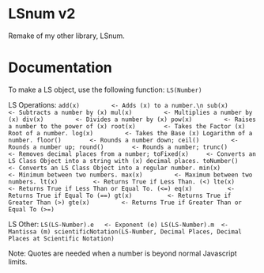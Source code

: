 # LSnum v2
Remake of my other library, LSnum.

# Documentation
To make a LS object, use the following function: `LS(Number)`

LS Operations:
`add(x)         <- Adds (x) to a number.\n
sub(x)         <- Subtracts a number by (x)
mul(x)         <- Multiplies a number by (x)
div(x)         <- Divides a number by (x)
pow(x)         <- Raises a number to the power of (x)
root(x)        <- Takes the Factor (x) Root of a number.
log(x)         <- Takes the Base (x) Logarithm of a number.
floor()        <- Rounds a number down;
ceil()         <- Rounds a number up;
round()        <- Rounds a number;
trunc()        <- Removes decimal places from a number;
toFixed(x)     <- Converts an LS Class Object into a string with (x) decimal places.
toNumber()     <- Converts an LS Class Object into a regular number.
min(x)         <- Minimum between two numbers.
max(x)         <- Maximum between two numbers.
lt(x)          <- Returns True if Less Than. (<)
lte(x)         <- Returns True if Less Than or Equal To. (<=)
eq(x)          <- Returns True if Equal To (==)
gt(x)          <- Returns True if Greater Than (>)
gte(x)         <- Returns True if Greater Than or Equal To (>=)`

LS Other:
`LS(LS-Number).e   <- Exponent (e)
LS(LS-Number).m  <- Mantissa (m)
scientificNotation(LS-Number, Decimal Places, Decimal Places at Scientific Notation)`

Note: Quotes are needed when a number is beyond normal Javascript limits.
